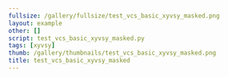 ```yaml
---
fullsize: /gallery/fullsize/test_vcs_basic_xyvsy_masked.png
layout: example
other: []
script: test_vcs_basic_xyvsy_masked.py
tags: [xyvsy]
thumb: /gallery/thumbnails/test_vcs_basic_xyvsy_masked.png
title: test_vcs_basic_xyvsy_masked
---
```

